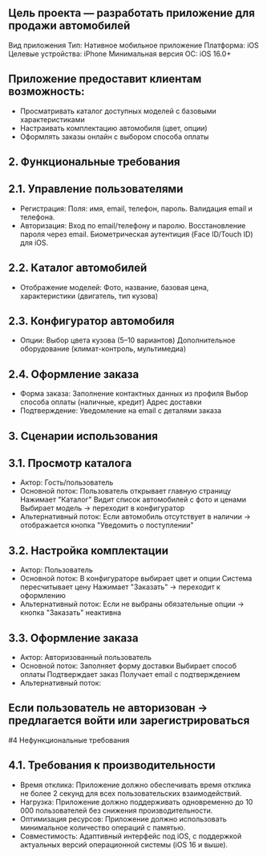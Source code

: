 ## Цель проекта — разработать приложение для продажи автомобилей
Вид приложения
Тип: Нативное мобильное приложение
Платформа: iOS
Целевые устройства: iPhone
Минимальная версия ОС: iOS 16.0+
## Приложение предоставит клиентам возможность:
- Просматривать каталог доступных моделей с базовыми характеристиками
- Настраивать комплектацию автомобиля (цвет, опции)
- Оформлять заказы онлайн с выбором способа оплаты
## 2. Функциональные требования
## 2.1. Управление пользователями
- Регистрация:
Поля: имя, email, телефон, пароль.
Валидация email и телефона.
- Авторизация:
Вход по email/телефону и паролю.
Восстановление пароля через email.
Биометрическая аутентиция (Face ID/Touch ID) для iOS.
## 2.2. Каталог автомобилей
- Отображение моделей:
Фото, название, базовая цена, характеристики (двигатель, тип кузова)
## 2.3. Конфигуратор автомобиля
- Опции:
Выбор цвета кузова (5–10 вариантов)
Дополнительное оборудование (климат-контроль, мультимедиа)
## 2.4. Оформление заказа
- Форма заказа:
Заполнение контактных данных из профиля
Выбор способа оплаты (наличные, кредит)
Адрес доставки
- Подтверждение:
Уведомление на email с деталями заказа
## 3. Сценарии использования
## 3.1. Просмотр каталога
- Актор: Гость/пользователь
- Основной поток:
Пользователь открывает главную страницу
Нажимает "Каталог"
Видит список автомобилей с фото и ценами
Выбирает модель → переходит в конфигуратор
- Альтернативный поток:
Если автомобиль отсутствует в наличии → отображается кнопка "Уведомить о поступлении"
## 3.2. Настройка комплектации
- Актор: Пользователь
- Основной поток:
В конфигураторе выбирает цвет и опции
Система пересчитывает цену
Нажимает "Заказать" → переходит к оформлению
- Альтернативный поток:
Если не выбраны обязательные опции → кнопка "Заказать" неактивна
## 3.3. Оформление заказа
- Актор: Авторизованный пользователь
- Основной поток:
Заполняет форму доставки
Выбирает способ оплаты
Подтверждает заказ
Получает email с подтверждением
- Альтернативный поток:
## Если пользователь не авторизован → предлагается войти или зарегистрироваться
#4 Нефункциональные требования

## 4.1. Требования к производительности
- Время отклика: Приложение должно обеспечивать время отклика не более 2 секунд для всех пользовательских взаимодействий.
- Нагрузка: Приложение должно поддерживать одновременно до 10 000 пользователей без снижения производительности.
- Оптимизация ресурсов: Приложение должно использовать минимальное количество операций с памятью.
- Совместимость: Адаптивный интерфейс под iOS, с поддержкой актуальных версий операционной системы (iOS 16 и выше).
